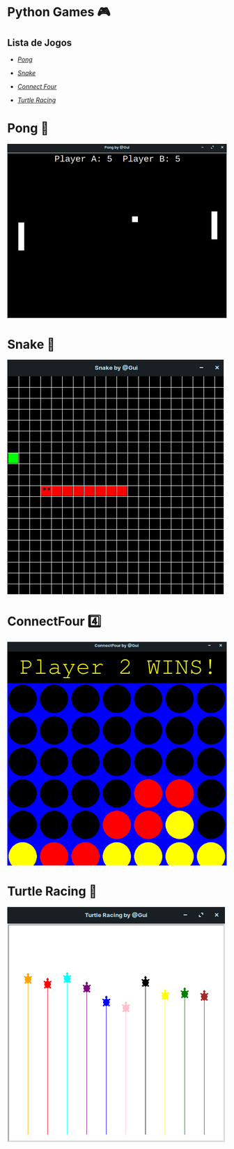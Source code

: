 # 					Python Games :video_game:



## 									**Lista de Jogos**

* _[Pong](https://github.com/linharesrocha/PythonGames/tree/master/Ping-Pong)_

* _[Snake](https://github.com/linharesrocha/PythonGames/tree/master/Snake)_

* _[Connect Four](https://github.com/linharesrocha/PythonGames/tree/master/ConnectFour)_

* _[Turtle Racing](https://github.com/linharesrocha/PythonGames/tree/master/Turtle%20Racing)_

  


# 								Pong :ping_pong:

![](https://github.com/linharesrocha/PythonGames/blob/master/Ping-Pong/pong_image.png)



# 								Snake :snake:

![](https://github.com/linharesrocha/PythonGames/blob/master/Snake/snake_image.png)



# ConnectFour :four:

![](https://github.com/linharesrocha/PythonGames/blob/master/ConnectFour/connectfour_image.png)



# Turtle Racing :turtle:

![](https://github.com/linharesrocha/PythonGames/blob/master/Turtle%20Racing/turtleracing_image.png)

